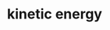 ---
title: "kinetic energy"
alias: 
type: note
subject: physics
tags:
 - physics
 - dynamics
 - harmonic_motion
created: 2023.01.10 10:17
created_by: Ádám
draft: true
---